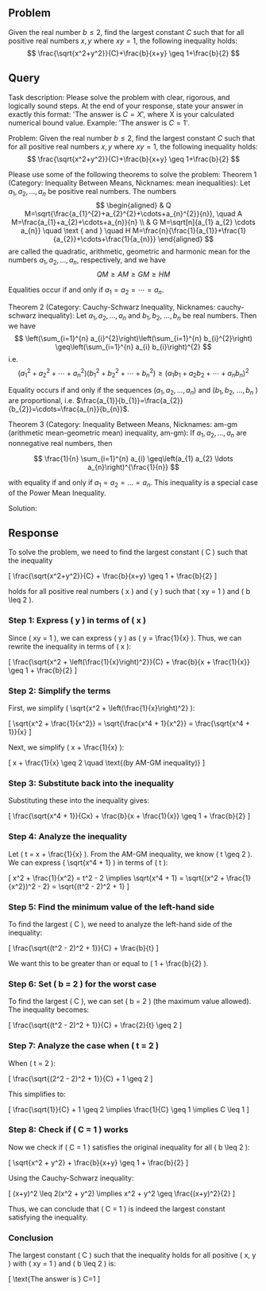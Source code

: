 ## Problem

Given the real number $b \leq 2$, find the largest constant $C$ such that for all positive real numbers $x, y$ where $xy = 1$, the following inequality holds:
$$
\frac{\sqrt{x^2+y^2}}{C}+\frac{b}{x+y} \geq 1+\frac{b}{2}
$$

## Query

Task description: Please solve the problem with clear, rigorous, and logically sound steps. At the end of your response, state your answer in exactly this format: 'The answer is $C=X$', where X is your calculated numerical bound value. Example: 'The answer is $C=1$'.

Problem: Given the real number $b \leq 2$, find the largest constant $C$ such that for all positive real numbers $x, y$ where $xy = 1$, the following inequality holds:
$$
\frac{\sqrt{x^2+y^2}}{C}+\frac{b}{x+y} \geq 1+\frac{b}{2}
$$

Please use some of the following theorems to solve the problem:
Theorem 1 (Category: Inequality Between Means, Nicknames: mean inequalities): Let $a_{1}, a_{2}, \ldots, a_{n}$ be positive real numbers. The numbers
$$
\begin{aligned}
& Q M=\sqrt{\frac{a_{1}^{2}+a_{2}^{2}+\cdots+a_{n}^{2}}{n}}, \quad A M=\frac{a_{1}+a_{2}+\cdots+a_{n}}{n} \\
& G M=\sqrt[n]{a_{1} a_{2} \cdots a_{n}} \quad \text { and } \quad H M=\frac{n}{\frac{1}{a_{1}}+\frac{1}{a_{2}}+\cdots+\frac{1}{a_{n}}}
\end{aligned}
$$
are called the quadratic, arithmetic, geometric and harmonic mean for the numbers $a_{1}, a_{2}, \ldots, a_{n}$, respectively, and we have
$$
Q M \geq A M \geq G M \geq H M
$$

Equalities occur if and only if $a_{1}=a_{2}=\cdots=a_{n}$.

Theorem 2 (Category: Cauchy-Schwarz Inequality, Nicknames: cauchy-schwarz inequality): Let $a_{1}, a_{2}, \ldots, a_{n}$ and $b_{1}, b_{2}$, $\ldots, b_{n}$ be real numbers. Then we have
$$
\left(\sum_{i=1}^{n} a_{i}^{2}\right)\left(\sum_{i=1}^{n} b_{i}^{2}\right) \geq\left(\sum_{i=1}^{n} a_{i} b_{i}\right)^{2}
$$
i.e.
$$
\left(a_{1}^{2}+a_{2}^{2}+\cdots+a_{n}^{2}\right)\left(b_{1}^{2}+b_{2}^{2}+\cdots+b_{n}^{2}\right) \geq\left(a_{1} b_{1}+a_{2} b_{2}+\cdots+a_{n} b_{n}\right)^{2}
$$

Equality occurs if and only if the sequences $\left(a_{1}, a_{2}, \ldots, a_{n}\right)$ and $\left(b_{1}, b_{2}\right.$, $\ldots, b_{n}$ ) are proportional, i.e. $\frac{a_{1}}{b_{1}}=\frac{a_{2}}{b_{2}}=\cdots=\frac{a_{n}}{b_{n}}$.

Theorem 3 (Category: Inequality Between Means, Nicknames: am-gm (arithmetic mean-geometric mean) inequality, am-gm): If $a_{1}, a_{2}, \ldots, a_{n}$ are nonnegative real numbers, then

$$
\frac{1}{n} \sum_{i=1}^{n} a_{i} \geq\left(a_{1} a_{2} \ldots a_{n}\right)^{\frac{1}{n}}
$$

with equality if and only if $a_{1}=a_{2}=\ldots=a_{n}$. This inequality is a special case of the Power Mean Inequality.

Solution:

## Response

To solve the problem, we need to find the largest constant \( C \) such that the inequality 

\[
\frac{\sqrt{x^2+y^2}}{C} + \frac{b}{x+y} \geq 1 + \frac{b}{2}
\]

holds for all positive real numbers \( x \) and \( y \) such that \( xy = 1 \) and \( b \leq 2 \).

### Step 1: Express \( y \) in terms of \( x \)

Since \( xy = 1 \), we can express \( y \) as \( y = \frac{1}{x} \). Thus, we can rewrite the inequality in terms of \( x \):

\[
\frac{\sqrt{x^2 + \left(\frac{1}{x}\right)^2}}{C} + \frac{b}{x + \frac{1}{x}} \geq 1 + \frac{b}{2}
\]

### Step 2: Simplify the terms

First, we simplify \( \sqrt{x^2 + \left(\frac{1}{x}\right)^2} \):

\[
\sqrt{x^2 + \frac{1}{x^2}} = \sqrt{\frac{x^4 + 1}{x^2}} = \frac{\sqrt{x^4 + 1}}{x}
\]

Next, we simplify \( x + \frac{1}{x} \):

\[
x + \frac{1}{x} \geq 2 \quad \text{(by AM-GM inequality)}
\]

### Step 3: Substitute back into the inequality

Substituting these into the inequality gives:

\[
\frac{\sqrt{x^4 + 1}}{Cx} + \frac{b}{x + \frac{1}{x}} \geq 1 + \frac{b}{2}
\]

### Step 4: Analyze the inequality

Let \( t = x + \frac{1}{x} \). From the AM-GM inequality, we know \( t \geq 2 \). We can express \( \sqrt{x^4 + 1} \) in terms of \( t \):

\[
x^2 + \frac{1}{x^2} = t^2 - 2 \implies \sqrt{x^4 + 1} = \sqrt{(x^2 + \frac{1}{x^2})^2 - 2} = \sqrt{(t^2 - 2)^2 + 1}
\]

### Step 5: Find the minimum value of the left-hand side

To find the largest \( C \), we need to analyze the left-hand side of the inequality:

\[
\frac{\sqrt{(t^2 - 2)^2 + 1}}{C} + \frac{b}{t}
\]

We want this to be greater than or equal to \( 1 + \frac{b}{2} \). 

### Step 6: Set \( b = 2 \) for the worst case

To find the largest \( C \), we can set \( b = 2 \) (the maximum value allowed). The inequality becomes:

\[
\frac{\sqrt{(t^2 - 2)^2 + 1}}{C} + \frac{2}{t} \geq 2
\]

### Step 7: Analyze the case when \( t = 2 \)

When \( t = 2 \):

\[
\frac{\sqrt{(2^2 - 2)^2 + 1}}{C} + 1 \geq 2
\]

This simplifies to:

\[
\frac{\sqrt{1}}{C} + 1 \geq 2 \implies \frac{1}{C} \geq 1 \implies C \leq 1
\]

### Step 8: Check if \( C = 1 \) works

Now we check if \( C = 1 \) satisfies the original inequality for all \( b \leq 2 \):

\[
\sqrt{x^2 + y^2} + \frac{b}{x+y} \geq 1 + \frac{b}{2}
\]

Using the Cauchy-Schwarz inequality:

\[
(x+y)^2 \leq 2(x^2 + y^2) \implies x^2 + y^2 \geq \frac{(x+y)^2}{2}
\]

Thus, we can conclude that \( C = 1 \) is indeed the largest constant satisfying the inequality.

### Conclusion

The largest constant \( C \) such that the inequality holds for all positive \( x, y \) with \( xy = 1 \) and \( b \leq 2 \) is:

\[
\text{The answer is } C=1
\]